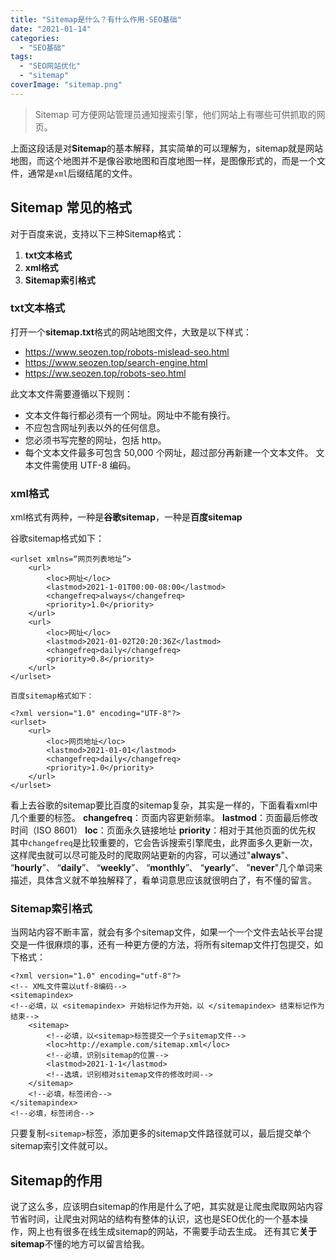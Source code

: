 ```yaml
---
title: "Sitemap是什么？有什么作用-SEO基础"
date: "2021-01-14"
categories: 
  - "SEO基础"
tags: 
  - "SEO网站优化"
  - "sitemap"
coverImage: "sitemap.png"
---
```


> Sitemap 可方便网站管理员通知搜索引擎，他们网站上有哪些可供抓取的网页。

上面这段话是对**Sitemap**的基本解释，其实简单的可以理解为，sitemap就是网站地图，而这个地图并不是像谷歌地图和百度地图一样，是图像形式的，而是一个文件，通常是`xml`后缀结尾的文件。

## Sitemap 常见的格式

对于百度来说，支持以下三种Sitemap格式：

1. **txt文本格式**
2. **xml格式**
3. **Sitemap索引格式**

### txt文本格式

打开一个**sitemap.txt**格式的网站地图文件，大致是以下样式：

- https://www.seozen.top/robots-mislead-seo.html
- https://www.seozen.top/search-engine.html
- https://ww.seozen.top/robots-seo.html

此文本文件需要遵循以下规则：

- 文本文件每行都必须有一个网址。网址中不能有换行。
- 不应包含网址列表以外的任何信息。
- 您必须书写完整的网址，包括 http。
- 每个文本文件最多可包含 50,000 个网址，超过部分再新建一个文本文件。 文本文件需使用 UTF-8 编码。

### xml格式

xml格式有两种，一种是**谷歌sitemap**，一种是**百度sitemap**

谷歌sitemap格式如下：
```
<urlset xmlns=“网页列表地址”>
    <url>
        <loc>网址</loc>
        <lastmod>2021-1-01T00:00-08:00</lastmod>
        <changefreq>always</changefreq>
        <priority>1.0</priority>
    </url>
    <url>
        <loc>网址</loc>
        <lastmod>2021-01-02T20:20:36Z</lastmod>
        <changefreq>daily</changefreq>
        <priority>0.8</priority>
    </url>
</urlset>

百度sitemap格式如下：

<?xml version="1.0" encoding="UTF-8"?>
<urlset>
    <url>
        <loc>网页地址</loc>
        <lastmod>2021-01-01</lastmod>
        <changefreq>daily</changefreq>
        <priority>1.0</priority>
    </url>
</urlset>
```
看上去谷歌的sitemap要比百度的sitemap复杂，其实是一样的，下面看看xml中几个重要的标签。 **changefreq**：页面内容更新频率。 **lastmod**：页面最后修改时间（ISO 8601） **loc**：页面永久链接地址 **priority**：相对于其他页面的优先权 其中`changefreq`是比较重要的，它会告诉搜索引擎爬虫，此界面多久更新一次，这样爬虫就可以尽可能及时的爬取网站更新的内容，可以通过"**always**"、 “**hourly**”、 “**daily**”、 “**weekly**”、 “**monthly**”、 “**yearly**”、 "**never**"几个单词来描述，具体含义就不单独解释了，看单词意思应该就很明白了，有不懂的留言。

### Sitemap索引格式

当网站内容不断丰富，就会有多个sitemap文件，如果一个一个文件去站长平台提交是一件很麻烦的事，还有一种更方便的方法，将所有sitemap文件打包提交，如下格式：
```
<?xml version="1.0" encoding="utf-8"?>
<!-- XML文件需以utf-8编码-->
<sitemapindex>
<!--必填，以 <sitemapindex> 开始标记作为开始，以 </sitemapindex> 结束标记作为结束-->
    <sitemap>
        <!--必填，以<sitemap>标签提交一个子sitemap文件-->
        <loc>http://example.com/sitemap.xml</loc>
        <!--必填，识别sitemap的位置-->
        <lastmod>2021-1-1</lastmod>
        <!--选填，识别相对sitemap文件的修改时间-->
    </sitemap>
    <!--必填，标签闭合-->
</sitemapindex>
<!--必填，标签闭合-->
```
只要复制`<sitemap>`标签，添加更多的sitemap文件路径就可以，最后提交单个sitemap索引文件就可以。

## Sitemap的作用

说了这么多，应该明白sitemap的作用是什么了吧，其实就是让爬虫爬取网站内容节省时间，让爬虫对网站的结构有整体的认识，这也是SEO优化的一个基本操作，网上也有很多在线生成sitemap的网站，不需要手动去生成。 还有其它**关于sitemap**不懂的地方可以留言给我。
